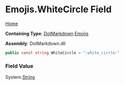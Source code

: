 # Emojis\.WhiteCircle Field

[Home](../../../README.md)

**Containing Type**: [DotMarkdown](../../README.md)\.[Emojis](../README.md)

**Assembly**: DotMarkdown\.dll

```csharp
public const string WhiteCircle = ":white_circle:"
```

### Field Value

System\.[String](https://docs.microsoft.com/en-us/dotnet/api/system.string)